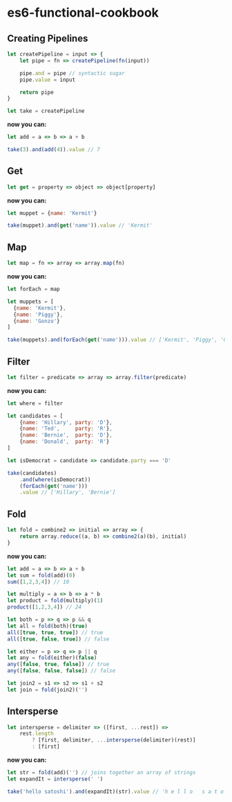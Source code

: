 # es6-functional-cookbook

## Creating Pipelines

```javascript
let createPipeline = input => {
    let pipe = fn => createPipeline(fn(input))

    pipe.and = pipe // syntactic sugar
    pipe.value = input

    return pipe
}

let take = createPipeline
```

**now you can:**

```javascript
let add = a => b => a + b

take(3).and(add(4)).value // 7
```

## Get

```javascript
let get = property => object => object[property]
```

**now you can:**

```javascript
let muppet = {name: 'Kermit'}

take(muppet).and(get('name')).value // 'Kermit'
```

## Map

```javascript
let map = fn => array => array.map(fn)
```

**now you can:**

```javascript
let forEach = map

let muppets = [
  {name: 'Kermit'},
  {name: 'Piggy'},
  {name: 'Gonzo'}
]

take(muppets).and(forEach(get('name'))).value // ['Kermit', 'Piggy', 'Gonzo']
```

## Filter

```javascript
let filter = predicate => array => array.filter(predicate)
```

**now you can:**

```javascript
let where = filter

let candidates = [
    {name: 'Hillary', party: 'D'},
    {name: 'Ted',     party: 'R'},
    {name: 'Bernie',  party: 'D'},
    {name: 'Donald',  party: 'R'}
]

let isDemocrat = candidate => candidate.party === 'D'

take(candidates)
    .and(where(isDemocrat))
    (forEach(get('name')))
    .value // ['Hillary', 'Bernie']
```

## Fold

```javascript
let fold = combine2 => initial => array => {
    return array.reduce((a, b) => combine2(a)(b), initial)
}
```

**now you can:**

```javascript
let add = a => b => a + b
let sum = fold(add)(0)
sum([1,2,3,4]) // 10

let multiply = a => b => a * b
let product = fold(multiply)(1)
product([1,2,3,4]) // 24

let both = p => q => p && q
let all = fold(both)(true)
all([true, true, true]) // true
all([true, false, true]) // false

let either = p => q => p || q
let any = fold(either)(false)
any([false, true, false]) // true
any([false, false, false]) // false

let join2 = s1 => s2 => s1 + s2
let join = fold(join2)('')
```

## Intersperse

```javascript
let intersperse = delimiter => ([first, ...rest]) =>
    rest.length
        ? [first, delimiter, ...intersperse(delimiter)(rest)]
        : [first]
```

**now you can:**

```javascript
let str = fold(add)('') // joins together an array of strings
let expandIt = intersperse(' ')

take('hello satoshi').and(expandIt)(str).value // 'h e l l o   s a t o s h i'
```
